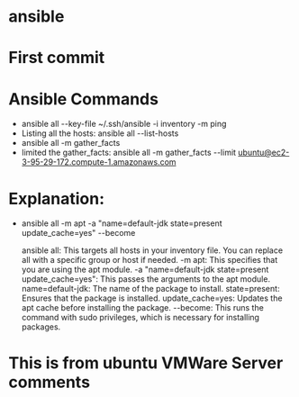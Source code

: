 # ansible 

# First commit

# Ansible Commands
 - ansible all --key-file ~/.ssh/ansible -i inventory -m ping
 - Listing all the hosts: ansible all --list-hosts
 - ansible all -m gather_facts
 - limited the gather_facts: ansible all -m gather_facts --limit ubuntu@ec2-3-95-29-172.compute-1.amazonaws.com

# Explanation:
 - ansible all -m apt -a "name=default-jdk state=present update_cache=yes" --become
 
    ansible all: This targets all hosts in your inventory file. You can replace all with a specific group or host if needed.
    -m apt: This specifies that you are using the apt module.
    -a "name=default-jdk state=present update_cache=yes": This passes the arguments to the apt module.
    name=default-jdk: The name of the package to install.
    state=present: Ensures that the package is installed.
    update_cache=yes: Updates the apt cache before installing the package.
    --become: This runs the command with sudo privileges, which is necessary for installing packages.

# This is from ubuntu VMWare Server comments
